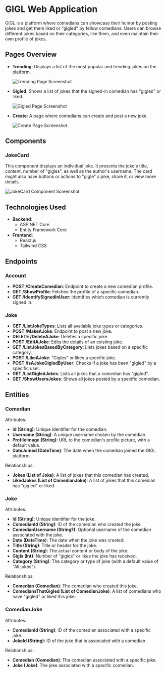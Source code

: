 # GIGL Web Application

GIGL is a platform where comedians can showcase their humor by posting jokes and get them liked or "gigled" by fellow comedians. Users can browse different jokes based on their categories, like them, and even maintain their own profile of jokes.

## Pages Overview

- **Trending**: Displays a list of the most popular and trending jokes on the platform.
  
  ![Trending Page Screenshot](path_to_trending_page_screenshot.png)

- **Gigled**: Shows a list of jokes that the signed-in comedian has "gigled" or liked.
  
  ![Gigled Page Screenshot](path_to_gigled_page_screenshot.png)

- **Create**: A page where comedians can create and post a new joke.
  
  ![Create Page Screenshot](path_to_create_page_screenshot.png)

## Components

### JokeCard

This component displays an individual joke. It presents the joke's title, content, number of "gigles", as well as the author's username. The card might also have buttons or actions to "gigle" a joke, share it, or view more details.

![JokeCard Component Screenshot](path_to_jokecard_component_screenshot.png)

## Technologies Used

- **Backend**: 
  - ASP.NET Core
  - Entity Framework Core
- **Frontend**: 
  - React.js
  - Tailwind CSS

## Endpoints

### Account

- **POST /CreateComedian**: Endpoint to create a new comedian profile.
- **GET /ShowProfile**: Fetches the profile of a specific comedian.
- **GET /IdentifySignedInUser**: Identifies which comedian is currently signed in.

### Joke

- **GET /ListJokeTypes**: Lists all available joke types or categories.
- **POST /MakeAJoke**: Endpoint to post a new joke.
- **DELETE /DeleteAJoke**: Deletes a specific joke.
- **POST /EditAJoke**: Edits the details of an existing joke.
- **GET /ListJokesBasedByCategory**: Lists jokes based on a specific category.
- **POST /LikeAJoke**: "Gigles" or likes a specific joke.
- **POST /IsAJokeGigledByUser**: Checks if a joke has been "gigled" by a specific user.
- **GET /ListGigledJokes**: Lists all jokes that a comedian has "gigled".
- **GET /ShowUsersJokes**: Shows all jokes posted by a specific comedian.

## Entities

### Comedian

Attributes:
- **Id (String)**: Unique identifier for the comedian.
- **Username (String)**: A unique username chosen by the comedian.
- **ProfileImage (String)**: URL to the comedian's profile picture, with a default value.
- **DateJoined (DateTime)**: The date when the comedian joined the GIGL platform.

Relationships:
- **Jokes (List of Joke)**: A list of jokes that this comedian has created.
- **LikedJokes (List of ComedianJoke)**: A list of jokes that this comedian has "gigled" or liked.

### Joke

Attributes:
- **Id (String)**: Unique identifier for the joke.
- **ComedianId (String)**: ID of the comedian who created the joke.
- **ComedianUsername (String?)**: Optional username of the comedian associated with the joke.
- **Date (DateTime)**: The date when the joke was created.
- **Title (String)**: Title or header for the joke.
- **Content (String)**: The actual content or body of the joke.
- **Gigls (Int)**: Number of "gigles" or likes the joke has received.
- **Category (String)**: The category or type of joke (with a default value of "All jokes").

Relationships:
- **Comedian (Comedian)**: The comedian who created this joke. 
- **ComediansThatGigled (List of ComedianJoke)**: A list of comedians who have "gigled" or liked this joke.

### ComedianJoke

Attributes:
- **ComedianId (String)**: ID of the comedian associated with a specific joke.
- **JokeId (String)**: ID of the joke that is associated with a comedian.

Relationships:
- **Comedian (Comedian)**: The comedian associated with a specific joke.
- **Joke (Joke)**: The joke associated with a specific comedian.
